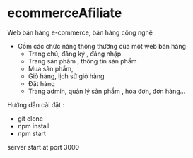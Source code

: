 # ecommerceAfiliate
Web bán hàng e-commerce, bán hàng công nghệ
- Gồm các chức năng thông thường của một web bán hàng
    + Trang chủ, đăng ký , đăng nhập
    + Trang sản phẩm , thông tin sản phẩm
    + Mua sản phẩm, 
    + Giỏ hàng, lịch sử giỏ hàng
    + Đặt hàng
    + Trang admin, quản lý sản phẩm , hóa đơn, đơn hàng...

Hướng dẫn cài đặt : 
- git clone
- npm install 
- npm start

server start at port 3000 
